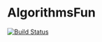 # AlgorithmsFun

[![Build Status](https://travis-ci.org/mkrawetko/AlgorithmsFun.svg?branch=master)](https://travis-ci.org/mkrawetko/AlgorithmsFun)
